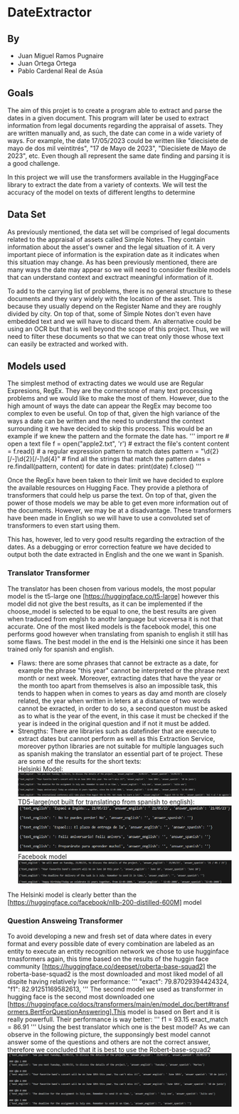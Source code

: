 # DateExtractor
## By
- Juan Miguel Ramos Pugnaire
- Juan Ortega Ortega
- Pablo Cardenal Real de Asúa

## Goals

The aim of this projet is to create a program able to extract and parse the dates in a given document. This program will later be used to extract information from legal documents regarding the appraisal of assets. They are written manually and, as such, the date can come in a wide variety of ways. For example, the date 17/05/2023 could be written like "diecisiete de mayo de dos mil veintitrés", "17 de Mayo de 2023", "Diecisiete de Mayo de 2023", etc. Even though all represent the same date finding and parsing it is a good challenge. 

In this project we will use the transformers available in the HuggingFace library to extract the date from a variety of contexts. We will test the accuracy of the model on texts of different lengths to determine 

## Data Set

As previously mentioned, the data set will be comprised of legal documents related to the appraisal of assets called Simple Notes. They contain information about the asset's owner and the legal situation of it. A very important piece of information is the expiration date as it indicates when this situation may change. As has been previously mentioned, there are many ways the date may appear so we will need to consider flexible models that can understand context and exctract meaningful information of it. 

To add to the carrying list of problems, there is no general structure to these documents and they vary widely with the location of the asset. This is because they usually depend on the Register Name and they are roughly divided by city. On top of that, some of Simple Notes don't even have embedded text and we will have to discard them. An alternative could be using an OCR but that is well beyond the scope of this project. Thus, we will need to filter these documents so that we can treat only those whose text can easily be extracted and worked with. 

## Models used

The simplest method of extracting dates we would use are Regular Expresions, RegEx. They are the cornerstone of many text processing problems and we would like to make the most of them. However, due to the high amount of ways the date can appear the RegEx may become too complex to even be useful. On top of that, given the high variance of the ways a date can be written and the need to understand the context surrounding it we have decided to skip this process. This would be an example if we knew the pattern and the formate the date has.
'''
    import re
    # open a text file
    f = open("apple2.txt", 'r')
    # extract the file's content
    content = f.read()
    # a regular expression pattern to match dates
    pattern = "\d{2}[/-]\d{2}[/-]\d{4}"
    # find all the strings that match the pattern
    dates = re.findall(pattern, content)
    for date in dates:
        print(date)
    f.close()
''' 

Once the RegEx have been taken to their limit we have decided to explore the available resources on Hugging Face. They provide a plethora of transformers that could help us parse the text. On top of that, given the power of those models we may be able to get even more information out of the documents. However, we may be at a disadvantage. These transformers have been made in English so we will have to use a convoluted set of transformers to even start using them. 

This has, however, led to very good results regarding the extraction of the dates. As a debugging or error correction feature we have decided to output both the date extracted in English and the one we want in Spanish. 

### Translator Transformer
The translator has been chosen from various models, the most popular model is the t5-large one [https://huggingface.co/t5-large] however this model did not give the best results, as it can be implemented if the choose_model is selected to be equal to one, the best results are given when traduced from englsh to anothr language but viceversa it is not that accurate. One of the most liked models is the facebook model, this one performs good however when translating from spanish to english it still has some flaws. The best model in the end is the Helsinki one since it has been trained only for spanish and english. 
- Flaws: there are some phrases that cannot be extracte as a date, for example the phrase "this year" cannot be interpreted or the phrase next month or next week. Moreover, extracting dates that
        have the year or the month too apart from themselves is also an impossible task, this tends to happen when in comes to years as day amd month are closely related, the year when written in leters at a distance of two words cannot be exracted, in order to do so, a second queston must be asked as to what is the year of the event, in this case it must be checked if the year is indeed in the original question and if not it must be added.
- Strengths: There are libraries such as datefinder that are execute to extract dates but cannot perform as well as this Extraction Service, moreover python libraries are not suitable for multiple languages such as spanish making the translator an essential part of te project.
These are some of the results for the short texts:  
Helsinki Model:  
![Helsinki Testig](./img/HelsinkiModel.png)
TD5-large(not built for translatingo from spanish to english):  
![TD5-large Testig](./img/Td5Large.png)  
Facebook model   
![Facebook Testig](./img/Facebook.png)  

The Helsinki model is clearly better than the [https://huggingface.co/facebook/nllb-200-distilled-600M] model

### Question Answeing Transformer
To avoid developing a new and fresh set of data where dates in every format and every possible date of every combination are labeled as an entity to execute an entity recognition network we chose to use hugginface trnasformers again, this time based on the results of the huggin face community  [https://huggingface.co/deepset/roberta-base-squad2] the roberta-base-squad2 is the most downloaded and most liked model of all dispite having relatively low performance:
'''
    "exact": 79.87029394424324,
    "f1": 82.91251169582613,
''' 
The second model we used as transformer in hugging face is the second most downloaded one [https://huggingface.co/docs/transformers/main/en/model_doc/bert#transformers.BertForQuestionAnswering].This model is based on Bert and it is really powerfull. Their performance is way better:
'''
    f1 = 93.15
    exact_match = 86.91
'''
Using the best translator which one is the best model? As we can observe in the following picture, the supponsingly best model cannot answer some of the questions and others are not the correct answer, therefore we concluded that it is best to use the Robert-base-squad2
![Q&A Testig](./img/q&a.png)

